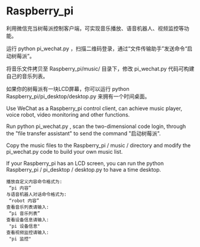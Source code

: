 # Raspberry_pi

利用微信充当树莓派控制客户端，可实现音乐播放、语音机器人、视频监控等功能。

运行 python pi_wechat.py ，扫描二维码登录，通过“文件传输助手”发送命令“启动树莓派”。

将音乐文件拷贝至 Raspberry_pi/music/ 目录下，修改 pi_wechat.py 代码可构建自己的音乐列表。

如果你的树莓派有一块LCD屏幕，你可以运行 python Raspberry_pi/pi_desktop/desktop.py 来拥有一个时间桌面。



Use WeChat as a Raspberry_pi control client, can achieve music player, voice robot, video monitoring and other functions.

Run python pi_wechat.py , scan the two-dimensional code login, through the "file transfer assistant" to send the command "启动树莓派".

Copy the music files to the Raspberry_pi / music / directory and modify the pi_wechat.py code to build your own music list.

If your Raspberry_pi has an LCD screen, you can run the python Raspberry_pi / pi_desktop / desktop.py to have a time desktop.

    播放自定义内容命令格式为:
     “pi 内容”
    与语音机器人对话命令格式为:
     “robot 内容”
    查看音乐列表请输入:
     “pi 音乐列表”
    查看设备信息请输入:
     "pi 设备信息"
    查看视频监控请输入:
     "pi 监控"
